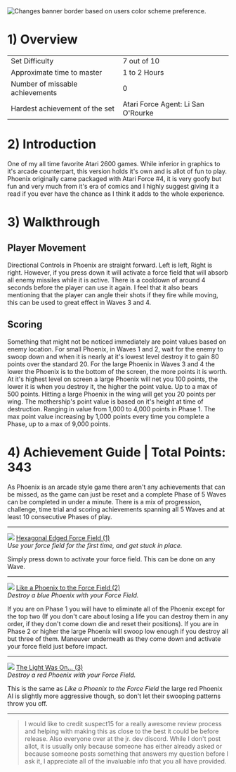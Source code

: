 <picture>
  <source media="(prefers-color-scheme: dark)" srcset="https://github.com/RetroAchievements/guides/assets/135405178/b41ce83d-812f-4e8a-bc5c-98cab1acc102">
  <source media="(prefers-color-scheme: light)" srcset="https://github.com/RetroAchievements/guides/assets/135405178/f61104ec-9442-4987-972e-9317e275eaa8">
  <img alt="Changes banner border based on users color scheme preference." src="https://github.com/RetroAchievements/guides/assets/135405178/b41ce83d-812f-4e8a-bc5c-98cab1acc102">
</picture>

# 1) Overview


|   |   |
|:--|:--|
|Set Difficulty|7 out of 10|
|Approximate time to master|1 to 2 Hours|
|Number of missable achievements|0|
|Hardest achievement of the set|Atari Force Agent: Li San O'Rourke|

# 2) Introduction

One of my all time favorite Atari 2600 games. While inferior in graphics to it's arcade counterpart, this version holds it's own and is allot of fun to play. Phoenix originally came packaged with Atari Force #4, it is very goofy but fun and very much from it's era of comics and I highly suggest giving it a read if you ever have the chance as I think it adds to the whole experience.

# 3) Walkthrough

## **Player Movement**
Directional Controls in Phoenix are straight forward. Left is left, Right is right. However, if you press down it will activate a force field that will absorb all enemy missiles while it is active. There is a cooldown of around 4 seconds before the player can use it again. I feel that it also bears mentioning that the player can angle their shots if they fire while moving, this can be used to great effect in Waves 3 and 4.

## **Scoring**
Something that might not be noticed immediately are point values based on enemy location. For small Phoenix, in Waves 1 and 2, wait for the enemy to swoop down and when it is nearly at it's lowest level destroy it to gain 80 points over the standard 20. For the large Phoenix in Waves 3 and 4 the lower the Phoenix is to the bottom of the screen, the more points it is worth. At it's highest level on screen a large Phoenix will net you 100 points, the lower it is when you destroy it, the higher the point value. Up to a max of 500 points. Hitting a large Phoenix in the wing will get you 20 points per wing. The mothership's point value is based on it's height at time of destruction. Ranging in value from  1,000 to 4,000 points in Phase 1. The max point value increasing by 1,000 points every time you complete a Phase, up to a max of 9,000 points.

# 4) Achievement Guide | **Total Points: 343**

As Phoenix is an arcade style game there aren't any achievements that can be missed, as the game can just be reset and a complete Phase of 5 Waves can be completed in under a minute. There is a mix of progression, challenge, time trial and scoring achievements spanning all 5 Waves and at least 10 consecutive Phases of play.

***

![](https://media.retroachievements.org/Badge/338282.png) [Hexagonal Edged Force Field (1)](https://retroachievements.org/achievement/305434)  
_Use your force field for the first time, and get stuck in place._

Simply press down to activate your force field. This can be done on any Wave.

***


![](https://media.retroachievements.org/Badge/338297.png) [Like a Phoenix to the Force Field (2)](https://retroachievements.org/achievement/305449)  
_Destroy a blue Phoenix with your Force Field._

If you are on Phase 1 you will have to eliminate all of the Phoenix except for the top two (If you don't care about losing a life you can destroy them in any order, if they don't come down die and reset their positions). If you are in Phase 2 or higher the large Phoenix will swoop low enough if you destroy all but three of them. Maneuver underneath as they come down and activate your force field just before impact.

***

![](https://media.retroachievements.org/Badge/338300.png) [The Light Was On... (3)](https://retroachievements.org/achievement/305449)  
_Destroy a red Phoenix with your Force Field._

This is the same as _Like a Phoenix to the Force Field_ the large red Phoenix AI is slightly more aggressive though, so don't let their swooping patterns throw you off.

***



> I would like to credit suspect15 for a really awesome review process and helping with making this as close to the best it could be before release. Also everyone over at the jr. dev discord. While I don't post allot, it is usually only because someone has either already asked or because someone posts something that answers my question before I ask it, I appreciate all of the invaluable info that you all have provided.